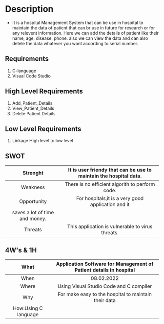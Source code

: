  # Description
* It is a hospital Management System that can be use in  hospital to maintain the data of patient that can br use in future for research or for any relevent information. Here we can add the details of patient like their name, age, disease, phone. also we can view the data and can also detele the data whatever you want according to serial number.

 ## Requirements
 1. C-language
 2. Visual Code Studio

## High Level Requirements
1. Add_Patient_Details 
2. View_Patient_Details
3. Delete Patient Details

## Low Level Requirements
1. Linkage High level to low level

## SWOT 

|Strenght|It is user friendy that can  be use to maintain the hospital data.|
|:----:|:---------------------------------------------------:|
|Weakness|There is no efficient algorith to perform code.|
|Opportunity|For hospitals,it is a very good application and it 
saves a lot of time and money.|
|Threats|This application is vulnerable to virus threats.|

## 4W's & 1H

|What|Application Software for Management of Patient details in hospital|
|:----:|:---------------------------------------------------:|
|When|08.02.2022|
|Where|Using Visual Studio Code and C compiler|
|Why|For make easy to the hospital to maintain their data|
|How:Using C language|